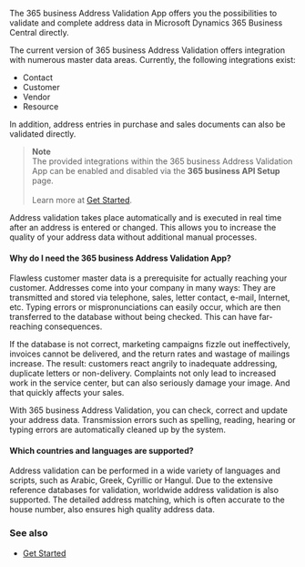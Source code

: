 The 365 business Address Validation App offers you the possibilities to validate and complete address data in Microsoft Dynamics 365 Business Central directly.

The current version of 365 business Address Validation offers integration with numerous master data areas. Currently, the following integrations exist:
 
 - Contact
 - Customer
 - Vendor
 - Resource
 
In addition, address entries in purchase and sales documents can also be validated directly.

> **Note**<br>The provided integrations within the 365 business Address Validation App can be enabled and disabled via the **365 business API Setup** page.<br><br>Learn more at [Get Started](../365-business-address-validation/get-started/).

Address validation takes place automatically and is executed in real time after an address is entered or changed. This allows you to increase the quality of your address data without additional manual processes.

#### Why do I need the 365 business Address Validation App?

Flawless customer master data is a prerequisite for actually reaching your customer. Addresses come into your company in many ways: They are transmitted and stored via telephone, sales, letter contact, e-mail, Internet, etc. Typing errors or mispronunciations can easily occur, which are then transferred to the database without being checked. This can have far-reaching consequences.

If the database is not correct, marketing campaigns fizzle out ineffectively, invoices cannot be delivered, and the return rates and wastage of mailings increase. The result: customers react angrily to inadequate addressing, duplicate letters or non-delivery. Complaints not only lead to increased work in the service center, but can also seriously damage your image. And that quickly affects your sales.  

With 365 business Address Validation, you can check, correct and update your address data. Transmission errors such as spelling, reading, hearing or typing errors are automatically cleaned up by the system.

#### Which countries and languages are supported?

Address validation can be performed in a wide variety of languages and scripts, such as Arabic, Greek, Cyrillic or Hangul. 
Due to the extensive reference databases for validation, worldwide address validation is also supported.
The detailed address matching, which is often accurate to the house number, also ensures high quality address data.

### See also 
 - [Get Started](../365-business-address-validation/get-started/)
